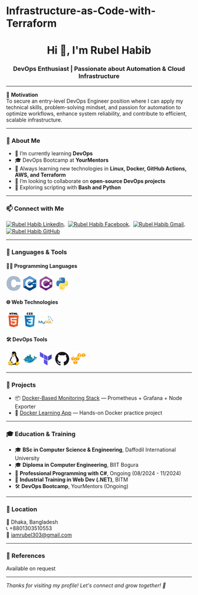 # Infrastructure-as-Code-with-Terraform

<h1 align="center">Hi 👋, I'm Rubel Habib</h1>
<h3 align="center">DevOps Enthusiast | Passionate about Automation & Cloud Infrastructure</h3>

---

🎯 **Motivation**  
To secure an entry-level DevOps Engineer position where I can apply my technical skills, problem-solving mindset, and passion for automation to optimize workflows, enhance system reliability, and contribute to efficient, scalable infrastructure.

---

### 🚀 About Me

- 🔭 I’m currently learning **DevOps**  
- 🎓 DevOps Bootcamp at **YourMentors**  
- 🌱 Always learning new technologies in **Linux, Docker, GitHub Actions, AWS, and Terraform**  
- 👯 I’m looking to collaborate on **open-source DevOps projects**  
- 🧠 Exploring scripting with **Bash and Python**

---

### 📫 Connect with Me

<p align="left">
  <a href="https://www.linkedin.com/in/rubel-habib-0226311bb/" target="_blank">
    <img align="center" src="https://img.shields.io/badge/LinkedIn-blue?logo=linkedin&logoColor=white" alt="Rubel Habib LinkedIn" />
  </a>
  &nbsp;
  <a href="https://facebook.com/relicboy.rubel" target="_blank">
    <img align="center" src="https://img.shields.io/badge/Facebook-1877F2?logo=facebook&logoColor=white" alt="Rubel Habib Facebook" />
  </a>
  &nbsp;
  <a href="mailto:iamrubel303@gmail.com">
    <img align="center" src="https://img.shields.io/badge/Gmail-D14836?logo=gmail&logoColor=white" alt="Rubel Habib Gmail" />
  </a>
  &nbsp;
  <a href="https://github.com/Rubelhabib" target="_blank">
    <img align="center" src="https://img.shields.io/badge/GitHub-100000?logo=github&logoColor=white" alt="Rubel Habib GitHub" />
  </a>
</p>

---

### 🧰 Languages & Tools

#### 👨‍💻 Programming Languages
<p>
  <img src="https://raw.githubusercontent.com/devicons/devicon/master/icons/c/c-original.svg" alt="C" width="40" height="40"/>
  <img src="https://raw.githubusercontent.com/devicons/devicon/master/icons/cplusplus/cplusplus-original.svg" alt="C++" width="40" height="40"/>
  <img src="https://raw.githubusercontent.com/devicons/devicon/master/icons/csharp/csharp-original.svg" alt="C#" width="40" height="40"/>
  <img src="https://raw.githubusercontent.com/devicons/devicon/master/icons/python/python-original.svg" alt="Python" width="40" height="40"/>
</p>

#### 🌐 Web Technologies
<p>
  <img src="https://raw.githubusercontent.com/devicons/devicon/master/icons/html5/html5-original-wordmark.svg" alt="HTML5" width="40" height="40"/>
  <img src="https://raw.githubusercontent.com/devicons/devicon/master/icons/css3/css3-original-wordmark.svg" alt="CSS3" width="40" height="40"/>
  <img src="https://raw.githubusercontent.com/devicons/devicon/master/icons/mysql/mysql-original-wordmark.svg" alt="MySQL" width="40" height="40"/>
</p>

#### 🛠️ DevOps Tools
<p>
  <img src="https://raw.githubusercontent.com/devicons/devicon/master/icons/linux/linux-original.svg" alt="Linux" width="40" height="40"/>
  <img src="https://raw.githubusercontent.com/devicons/devicon/master/icons/docker/docker-original.svg" alt="Docker" width="40" height="40"/>
  <img src="https://raw.githubusercontent.com/devicons/devicon/master/icons/terraform/terraform-original.svg" alt="Terraform" width="40" height="40"/>
  <img src="https://raw.githubusercontent.com/devicons/devicon/master/icons/github/github-original.svg" alt="GitHub" width="40" height="40"/>
  <img src="https://raw.githubusercontent.com/devicons/devicon/master/icons/amazonwebservices/amazonwebservices-original.svg" alt="AWS" width="40" height="40"/>
</p>

---

### 📘 Projects

- 📦 [Docker-Based Monitoring Stack](https://github.com/Rubelhabib/-Getting-Started-with-Docker) — Prometheus + Grafana + Node Exporter  
- 📱 [Docker Learning App](https://github.com/Rubelhabib/Docker-Learning-App) — Hands-on Docker practice project  

---

### 🎓 Education & Training

- 🎓 **BSc in Computer Science & Engineering**, Daffodil International University  
- 🎓 **Diploma in Computer Engineering**, BIIT Bogura  
- 🏫 **Professional Programming with C#**, Ongoing (08/2024 - 11/2024)  
- 🏫 **Industrial Training in Web Dev (.NET)**, BITM  
- 🛠 **DevOps Bootcamp**, YourMentors (Ongoing)

---

### 📍 Location

📌 Dhaka, Bangladesh  
📞 +8801303510553  
📧 iamrubel303@gmail.com

---

### 🔗 References

Available on request

---

*Thanks for visiting my profile! Let's connect and grow together! 🚀*
